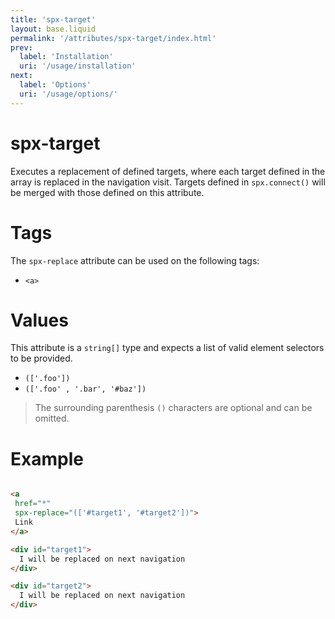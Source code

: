 ```yaml
---
title: 'spx-target'
layout: base.liquid
permalink: '/attributes/spx-target/index.html'
prev:
  label: 'Installation'
  uri: '/usage/installation'
next:
  label: 'Options'
  uri: '/usage/options/'
---
```


# spx-target

Executes a replacement of defined targets, where each target defined in the array is replaced in the navigation visit. Targets defined in `spx.connect()` will be merged with those defined on this attribute.

# Tags

The `spx-replace` attribute can be used on the following tags:

- `<a>`

# Values

This attribute is a `string[]` type and expects a list of valid element selectors to be provided.

- `(['.foo'])`
- `(['.foo' , '.bar', '#baz'])`

> The surrounding parenthesis `()` characters are optional and can be omitted.

# Example

<!-- prettier-ignore -->
```html

<a
 href="*"
 spx-replace="(['#target1', '#target2'])">
 Link
</a>

<div id="target1">
  I will be replaced on next navigation
</div>

<div id="target2">
  I will be replaced on next navigation
</div>

```

